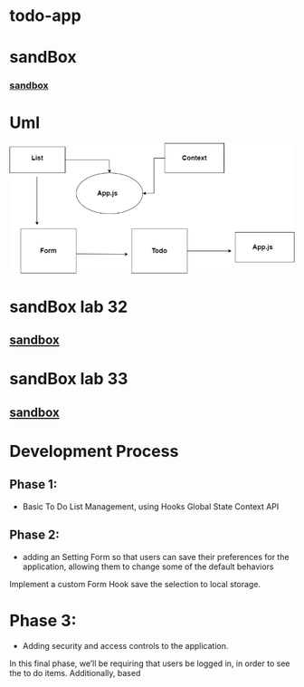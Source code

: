 # todo-app


# sandBox
### [sandbox](https://codesandbox.io/s/confident-hertz-ezkp8?file=/src/app.scss:3-145)

# Uml 
![](uml.png)

# sandBox lab 32

## [sandbox](https://codesandbox.io/s/young-snowflake-byqwx)

# sandBox lab 33
## [sandbox](https://codesandbox.io/s/cocky-pine-mlr1m?file=/package.json)


# Development Process 

## Phase 1:
- Basic To Do List Management, using Hooks
Global State
Context API


## Phase 2:
- adding an Setting Form so that users can save their preferences for the application, allowing them to change some of the default behaviors

Implement a custom Form Hook
save the selection to local storage.

 # Phase 3:
 - Adding security and access controls to the application.

In this final phase, we’ll be requiring that users be logged in, in order to see the to do items. Additionally, based 